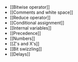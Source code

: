 - [[Bitwise operator]]
- [[Comments and white space]]
- [[Reduce operator]]
- [[Conditional assignment]]
- [[Internal variables]]
- [[Precedence]]
- [[Numbers]]
- [[Z's and X's]]
- [[Bit swizzling]]
- [[Delays]]